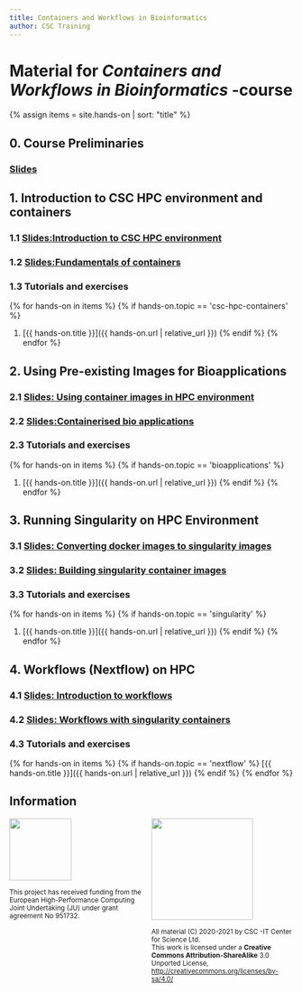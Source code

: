 ```yaml
---
title: Containers and Workflows in Bioinformatics
author: CSC Training
---
```


# Material for _Containers and Workflows in Bioinformatics_ -course

{% assign items = site.hands-on |  sort: "title" %}

## 0. Course Preliminaries
###  [Slides](link)


## 1.  Introduction to CSC HPC environment and containers
### 1.1 [Slides:Introduction to CSC HPC environment](link)
### 1.2 [Slides:Fundamentals of containers](link)
### 1.3 Tutorials and exercises
{% for hands-on in items %}
{% if hands-on.topic == 'csc-hpc-containers' %}
1. [{{ hands-on.title }}]({{ hands-on.url | relative_url }})
{% endif %}
{% endfor %}

## 2. Using Pre-existing Images for Bioapplications
### 2.1 [Slides: Using container images in HPC environment](link)
### 2.2 [Slides:Containerised bio applications](link)
### 2.3 Tutorials and exercises
{% for hands-on in items %}
{% if hands-on.topic == 'bioapplications' %}
1. [{{ hands-on.title }}]({{ hands-on.url | relative_url }})
{% endif %}
{% endfor %}

## 3. Running Singularity on HPC Environment 
### 3.1 [Slides: Converting docker images to singularity images](link)
### 3.2 [Slides: Building singularity container images](link)
### 3.3 Tutorials and exercises
{% for hands-on in items %}
{% if hands-on.topic == 'singularity' %}
1. [{{ hands-on.title }}]({{ hands-on.url | relative_url }})
{% endif %}
{% endfor %}

## 4. Workflows (Nextflow) on HPC 
### 4.1 [Slides: Introduction to workflows](https://a3s.fi/containers-workflows/Introduction_to_workflows.pdf)
### 4.2 [Slides: Workflows with singularity containers](https://a3s.fi/containers-workflows/workflow_singularity_containers.pdf)
### 4.3 Tutorials and exercises
{% for hands-on in items %}
{% if hands-on.topic == 'nextflow' %}
[{{ hands-on.title }}]({{ hands-on.url | relative_url }})
{% endif %}
{% endfor %}

## Information
<p></p>

<p>
  <div style="float: left; width: 50%;">
   <img src="./slides/img/EuroCC_Logo_invert.png" width=110 align=middle/>
   <p><small>
     This project has received funding from the European High-Performance Computing Joint Undertaking (JU) under grant agreement No 951732.
      </small>
    </p>
  </div>
  <div style="float: right; width: 50%;">
    <img src="https://mirrors.creativecommons.org/presskit/buttons/88x31/png/by-sa.png" width=180>
    <p><small>
  All material (C) 2020-2021 by CSC -IT Center for Science Ltd.  <br />
  This work is licensed under a <strong>Creative Commons Attribution-ShareAlike</strong> 3.0 <br />
  Unported License, <a href="http://creativecommons.org/licenses/by-sa/4.0/">http://creativecommons.org/licenses/by-sa/4.0/</a>
      </small>
    </p>
  </div>
</p>
<p>&nbsp;</p>
   
